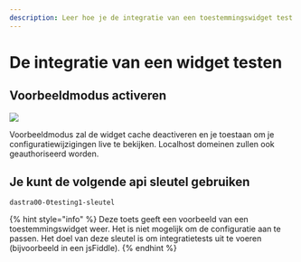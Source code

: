 ```yaml
---
description: Leer hoe je de integratie van een toestemmingswidget test.
---
```


# De integratie van een widget testen

## Voorbeeldmodus activeren

![](<../../..gitbook/assets/image (68).png>)

Voorbeeldmodus zal de widget cache deactiveren en je toestaan om je configuratiewijzigingen live te bekijken. Localhost domeinen zullen ook geauthoriseerd worden.

## Je kunt de volgende api sleutel gebruiken

```
dastra00-0testing1-sleutel
```

{% hint style="info" %}
&#x20;Deze toets geeft een voorbeeld van een toestemmingswidget weer. Het is niet mogelijk om de configuratie aan te passen. Het doel van deze sleutel is om integratietests uit te voeren (bijvoorbeeld in een jsFiddle).
{% endhint %}